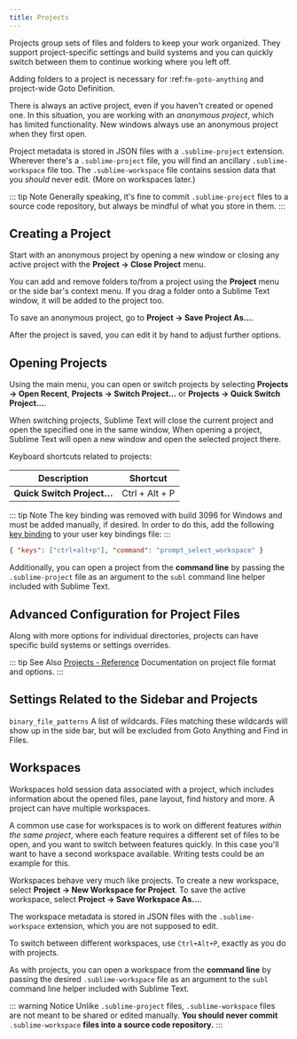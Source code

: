 ```yaml
---
title: Projects
---
```


Projects group sets of files and folders
to keep your work organized.
They support project-specific settings and build systems
and you can quickly switch between them
to continue working where you left off.

Adding folders to a project is necessary for
:ref:`fm-goto-anything` and project-wide Goto Definition.

There is always an active project,
even if you haven't created or opened one.
In this situation,
you are working with an *anonymous project*,
which has limited functionality.
New windows always use an anonymous project
when they first open.

Project metadata is stored in JSON files
with a `.sublime-project` extension.
Wherever there's a `.sublime-project` file,
you will find an ancillary `.sublime-workspace` file too.
The `.sublime-workspace` file contains session data
that you *should* never edit.
(More on workspaces later.)

::: tip Note
Generally speaking,
it's fine to commit `.sublime-project` files
to a source code repository,
but always be mindful of what you store in them.
:::


## Creating a Project

Start with an anonymous project
by opening a new window
or closing any active project
with the **Project → Close Project** menu.

You can add and remove folders to/from a project
using the **Project** menu
or the side bar's context menu.
If you drag a folder onto a Sublime Text window,
it will be added to the project too.

To save an anonymous project,
go to **Project → Save Project As...**.

After the project is saved,
you can edit it by hand
to adjust further options.


## Opening Projects

Using the main menu,
you can open or switch projects
by selecting **Projects → Open Recent**,
**Projects → Switch Project…**
or **Projects → Quick Switch Project…**.

When switching projects,
Sublime Text will close the current project
and open the specified one in the same window,
When opening a project,
Sublime Text will open a new window
and open the selected project there.

Keyboard shortcuts related to projects:

| Description               | Shortcut       |
| ------------------------- | -------------- |
| **Quick Switch Project…** | Ctrl + Alt + P |

::: tip Note
The key binding was removed with build 3096 for Windows
and must be added manually,
if desired.
In order to do this,
add the following [key binding](../customization#projects)
to your user key bindings file:
:::

```json
{ "keys": ["ctrl+alt+p"], "command": "prompt_select_workspace" }
```

Additionally,
you can open a project from the **command line**
by passing the ``.sublime-project`` file as an argument
to the ``subl`` command line helper
included with Sublime Text.


## Advanced Configuration for Project Files

Along with more options for individual directories,
projects can have specific build systems or settings overrides.

::: tip See Also
[Projects - Reference](../reference/projects)
    Documentation on project file format and options.
:::


## Settings Related to the Sidebar and Projects

`binary_file_patterns`
    A list of wildcards.
    Files matching these wildcards will show up in the side bar,
    but will be excluded from Goto Anything
    and Find in Files.

<!-- TODO: file_exlude_patterns and folder_exlude_patterns also exist -->
<!-- TODO: Add reference to setting or explain wildcards -->

## Workspaces

Workspaces hold session data
associated with a project,
which includes information
about the opened files, pane layout,
find history and more.
A project can have multiple workspaces.

A common use case for workspaces is
to work on different features
*within the same project*,
where each feature requires
a different set of files to be open,
and you want to switch between features quickly.
In this case you'll want to have
a second workspace available.
Writing tests could be an example for this.

Workspaces behave very much like projects.
To create a new workspace,
select **Project → New Workspace for Project**.
To save the active workspace,
select **Project → Save Workspace As...**.

The workspace metadata is stored in JSON files
with the `.sublime-workspace` extension,
which you are not supposed to edit.

To switch between different workspaces,
use `Ctrl+Alt+P`,
exactly as you do with projects.

As with projects,
you can open a workspace
from the **command line**
by passing the desired `.sublime-workspace` file
as an argument to the `subl` command line helper
included with Sublime Text.

::: warning Notice
Unlike `.sublime-project` files,
`.sublime-workspace` files
are not meant to be shared or edited manually.
**You should never commit** `.sublime-workspace` **files
into a source code repository.**
:::